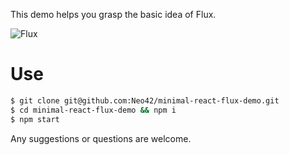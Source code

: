 This demo helps you grasp the basic idea of Flux.

![Flux](https://ae01.alicdn.com/kf/Had8f008ec7ce42a7ac55fde3635cf6afE.jpg)

# Use

```bash
$ git clone git@github.com:Neo42/minimal-react-flux-demo.git
$ cd minimal-react-flux-demo && npm i
$ npm start
```

Any suggestions or questions are welcome.

